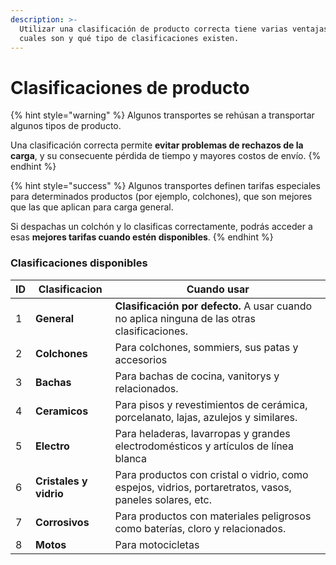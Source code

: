 ```yaml
---
description: >-
  Utilizar una clasificación de producto correcta tiene varias ventajas. Conoce
  cuales son y qué tipo de clasificaciones existen.
---
```


# Clasificaciones de producto

{% hint style="warning" %}
Algunos transportes se rehúsan a transportar algunos tipos de producto.&#x20;

Una clasificación correcta permite **evitar problemas de rechazos de la carga**, y su consecuente pérdida de tiempo y mayores costos de envío.
{% endhint %}

{% hint style="success" %}
Algunos transportes definen tarifas especiales para determinados productos (por ejemplo, colchones), que son mejores que las que aplican para carga general.&#x20;

Si despachas un colchón y lo clasificas correctamente, podrás acceder a esas **mejores tarifas cuando estén disponibles**.
{% endhint %}

### Clasificaciones disponibles

| ID | Clasificacion          | Cuando usar                                                                                             |
| -- | ---------------------- | ------------------------------------------------------------------------------------------------------- |
| 1  | **General**            | **Clasificación por defecto.** A usar cuando no aplica ninguna de las otras clasificaciones.            |
| 2  | **Colchones**          | Para colchones, sommiers, sus patas y accesorios                                                        |
| 3  | **Bachas**             | Para bachas de cocina, vanitorys y relacionados.                                                        |
| 4  | **Ceramicos**          | Para pisos y revestimientos de cerámica, porcelanato, lajas, azulejos y similares.                      |
| 5  | **Electro**            | Para heladeras, lavarropas y grandes electrodomésticos y artículos de línea blanca                      |
| 6  | **Cristales y vidrio** | Para productos con cristal o vidrio, como espejos, vidrios, portaretratos, vasos, paneles solares, etc. |
| 7  | **Corrosivos**         | Para productos con materiales peligrosos como baterías, cloro y relacionados.                           |
| 8  | **Motos**              | Para motocicletas                                                                                       |
